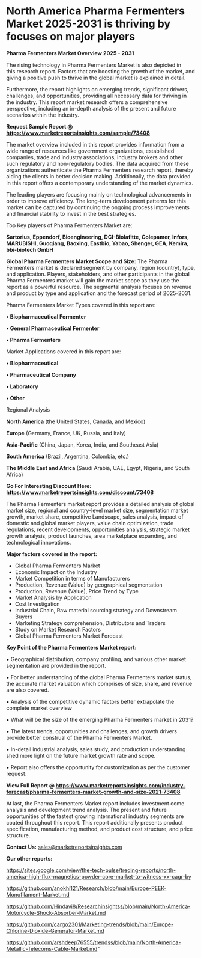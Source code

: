  # North America Pharma Fermenters Market 2025-2031 is thriving by focuses on major players

<Strong> Pharma Fermenters Market Overview 2025 - 2031</strong>

The rising technology in Pharma Fermenters Market is also depicted in this research report. Factors that are boosting the growth of the market, and giving a positive push to thrive in the global market is explained in detail.

Furthermore, the report highlights on emerging trends, significant drivers, challenges, and opportunities, providing all necessary data for thriving in the industry. This report market research offers a comprehensive perspective, including an in-depth analysis of the present and future scenarios within the industry.

<strong>Request Sample Report @ <a href=https://www.marketreportsinsights.com/sample/73408>https://www.marketreportsinsights.com/sample/73408</a></strong>

The market overview included in this report provides information from a wide range of resources like government organizations, established companies, trade and industry associations, industry brokers and other such regulatory and non-regulatory bodies. The data acquired from these organizations authenticate the Pharma Fermenters research report, thereby aiding the clients in better decision making. Additionally, the data provided in this report offers a contemporary understanding of the market dynamics.

The leading players are focusing mainly on technological advancements in order to improve efficiency. The long-term development patterns for this market can be captured by continuing the ongoing process improvements and financial stability to invest in the best strategies.

Top Key players of Pharma Fermenters Market are:

<strong>Sartorius, Eppendorf, Bioengineering, DCI-Biolafitte, Colepamer, Infors, MARUBISHI, Guoqiang, Baoxing, Eastbio, Yabao, Shenger, GEA, Kemira, bbi-biotech GmbH</strong>

<strong><b>Global Pharma Fermenters Market Scope and Size:</b></strong>
The Pharma Fermenters market is declared segment by company, region (country), type, and application. Players, stakeholders, and other participants in the global Pharma Fermenters market will gain the market scope as they use the report as a powerful resource. The segmental analysis focuses on revenue and product by type and application and the forecast period of 2025-2031.

Pharma Fermenters Market Types covered in this report are:

<strong>• Biopharmaceutical Fermenter

• General Pharmaceutical Fermenter

• Pharma Fermenters</strong>

Market Applications covered in this report are:

<strong>• Biopharmaceutical

• Pharmaceutical Company

• Laboratory

• Other</strong> 

Regional Analysis

<strong>North America</strong> (the United States, Canada, and Mexico)

<strong>Europe</strong> (Germany, France, UK, Russia, and Italy)

<strong>Asia-Pacific</strong> (China, Japan, Korea, India, and Southeast Asia)

<strong>South America</strong> (Brazil, Argentina, Colombia, etc.)

<strong>The Middle East and Africa</strong> (Saudi Arabia, UAE, Egypt, Nigeria, and South Africa)

<strong>Go For Interesting Discount Here: <a href=https://www.marketreportsinsights.com/discount/73408>https://www.marketreportsinsights.com/discount/73408</a></strong>

The Pharma Fermenters market report provides a detailed analysis of global market size, regional and country-level market size, segmentation market growth, market share, competitive Landscape, sales analysis, impact of domestic and global market players, value chain optimization, trade regulations, recent developments, opportunities analysis, strategic market growth analysis, product launches, area marketplace expanding, and technological innovations.

<strong><b>Major factors covered in the report:</b></strong>
<ul>
  <li>Global Pharma Fermenters Market </li>
  <li>Economic Impact on the Industry</li>
  <li>Market Competition in terms of Manufacturers</li>
  <li>Production, Revenue (Value) by geographical segmentation</li>
  <li>Production, Revenue (Value), Price Trend by Type</li>
  <li>Market Analysis by Application</li>
  <li>Cost Investigation</li>
  <li>Industrial Chain, Raw material sourcing strategy and Downstream Buyers</li>
  <li>Marketing Strategy comprehension, Distributors and Traders</li>
  <li>Study on Market Research Factors</li>
  <li>Global Pharma Fermenters Market Forecast</li>
</ul>

<strong><b>Key Point of the Pharma Fermenters Market report:</b></strong>

• Geographical distribution, company profiling, and various other market segmentation are provided in the report.

• For better understanding of the global Pharma Fermenters market status, the accurate market valuation which comprises of size, share, and revenue are also covered.

• Analysis of the competitive dynamic factors better extrapolate the complete market overview

• What will be the size of the emerging Pharma Fermenters market in 2031?

• The latest trends, opportunities and challenges, and growth drivers provide better construal of the Pharma Fermenters Market.

• In-detail industrial analysis, sales study, and production understanding shed more light on the future market growth rate and scope.

• Report also offers the opportunity for customization as per the customer request.

<strong><b>View Full Report @ <a href=https://www.marketreportsinsights.com/industry-forecast/pharma-fermenters-market-growth-and-size-2021-73408>https://www.marketreportsinsights.com/industry-forecast/pharma-fermenters-market-growth-and-size-2021-73408</a></b></strong>


At last, the Pharma Fermenters Market report includes investment come analysis and development trend analysis. The present and future opportunities of the fastest growing international industry segments are coated throughout this report. This report additionally presents product specification, manufacturing method, and product cost structure, and price structure.

<strong>Contact Us:</strong>
sales@marketreportsinsights.com

<strong>Our other reports:</strong>

<a href=https://sites.google.com/view/the-tech-pulse/treding-reports/north-america-high-flux-magnetics-powder-core-market-to-witness-xx-cagr-by>https://sites.google.com/view/the-tech-pulse/treding-reports/north-america-high-flux-magnetics-powder-core-market-to-witness-xx-cagr-by</a>

<a href=https://github.com/anokhi121/Research/blob/main/Europe-PEEK-Monofilament-Market.md>https://github.com/anokhi121/Research/blob/main/Europe-PEEK-Monofilament-Market.md</a>

<a href=https://github.com/Hindavi8/Researchinsightss/blob/main/North-America-Motorcycle-Shock-Absorber-Market.md>https://github.com/Hindavi8/Researchinsightss/blob/main/North-America-Motorcycle-Shock-Absorber-Market.md</a>

<a href=https://github.com/cargo2301/Marketing-trends/blob/main/Europe-Chlorine-Dioxide-Generator-Market.md>https://github.com/cargo2301/Marketing-trends/blob/main/Europe-Chlorine-Dioxide-Generator-Market.md</a>

<a href=https://github.com/arshdeep76555/trendss/blob/main/North-America-Metallic-Telecoms-Cable-Market.md>https://github.com/arshdeep76555/trendss/blob/main/North-America-Metallic-Telecoms-Cable-Market.md</a>"
